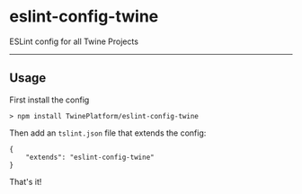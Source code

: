 # eslint-config-twine

ESLint config for all Twine Projects

<hr>

## Usage
First install the config

```
> npm install TwinePlatform/eslint-config-twine
```

Then add an `tslint.json` file that extends the config:

```
{
    "extends": "eslint-config-twine"
}
```

That's it!
